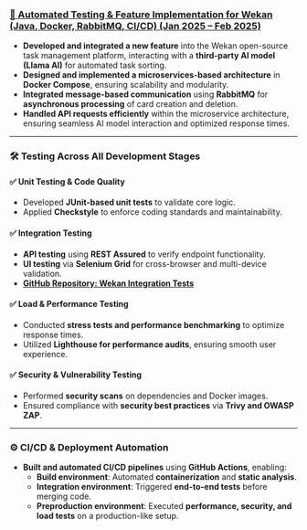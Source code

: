 ### [🚀 Automated Testing & Feature Implementation for Wekan (Java, Docker, RabbitMQ, CI/CD) (Jan 2025 – Feb 2025)](https://www.canva.com/design/DAGgZ2Qkylc/_nHOjuIGLun6J_FbEnk-4Q/view?utm_content=DAGgZ2Qkylc&utm_campaign=designshare&utm_medium=link2&utm_source=uniquelinks&utlId=h2f642b72dd)

- **Developed and integrated a new feature** into the Wekan open-source task management platform, interacting with a **third-party AI model (Llama AI)** for automated task sorting.
- **Designed and implemented a microservices-based architecture** in **Docker Compose**, ensuring scalability and modularity.
- **Integrated message-based communication** using **RabbitMQ** for **asynchronous processing** of card creation and deletion.
- **Handled API requests efficiently** within the microservice architecture, ensuring seamless AI model interaction and optimized response times.

---

### 🛠️ **Testing Across All Development Stages**

#### **✅ Unit Testing & Code Quality**
- Developed **JUnit-based unit tests** to validate core logic.
- Applied **Checkstyle** to enforce coding standards and maintainability.

#### **✅ Integration Testing**
- **API testing** using **REST Assured** to verify endpoint functionality.
- **UI testing** via **Selenium Grid** for cross-browser and multi-device validation.  
- **[GitHub Repository: Wekan Integration Tests](https://github.com/AdamRayann/WekanTesting.git)**  

#### **✅ Load & Performance Testing**
- Conducted **stress tests and performance benchmarking** to optimize response times.
- Utilized **Lighthouse for performance audits**, ensuring smooth user experience.

#### **✅ Security & Vulnerability Testing**
- Performed **security scans** on dependencies and Docker images.
- Ensured compliance with **security best practices** via **Trivy and OWASP ZAP**.

---

### ⚙️ **CI/CD & Deployment Automation**
- **Built and automated CI/CD pipelines** using **GitHub Actions**, enabling:
  - **Build environment**: Automated **containerization** and **static analysis**.
  - **Integration environment**: Triggered **end-to-end tests** before merging code.
  - **Preproduction environment**: Executed **performance, security, and load tests** on a production-like setup.
